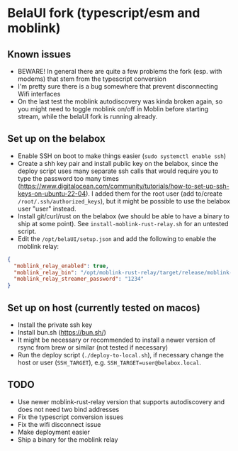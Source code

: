 # BelaUI fork (typescript/esm and moblink)

## Known issues

- BEWARE! In general there are quite a few problems the fork (esp. with modems) that stem from the typescript conversion
- I'm pretty sure there is a bug somewhere that prevent disconnecting Wifi interfaces
- On the last test the moblink autodiscovery was kinda broken again, so you might need to toggle moblink on/off in Moblin before starting stream, while the belaUI fork is running already.

## Set up on the belabox

- Enable SSH on boot to make things easier (`sudo systemctl enable ssh`)
- Create a shh key pair and install public key on the belabox, since the deploy script uses many separate ssh calls that would require you to type the password too many times (https://www.digitalocean.com/community/tutorials/how-to-set-up-ssh-keys-on-ubuntu-22-04). I added them for the root user (add to/create `/root/.ssh/authorized_keys`), but it might be possible to use the belabox user "user" instead.
- Install git/curl/rust on the belabox (we should be able to have a binary to ship at some point). See `install-moblink-rust-relay.sh` for an untested script.
- Edit the `/opt/belaUI/setup.json` and add the following to enable the moblink relay:
```json
{
  "moblink_relay_enabled": true,
  "moblink_relay_bin": "/opt/moblink-rust-relay/target/release/moblink-rust-relay",
  "moblink_relay_streamer_password": "1234"
}
```

## Set up on host (currently tested on macos)

- Install the private ssh key
- Install bun.sh (https://bun.sh/)
- It might be necessary or recommended to install a newer version of rsync from brew or similar (not tested if necessary)
- Run the deploy script (`./deploy-to-local.sh`), if necessary change the host or user (`SSH_TARGET`), e.g. `SSH_TARGET=user@belabox.local`.

## TODO

- Use newer moblink-rust-relay version that supports autodiscovery and does not need two bind addresses
- Fix the typescript conversion issues
- Fix the wifi disconnect issue
- Make deployment easier
- Ship a binary for the moblink relay